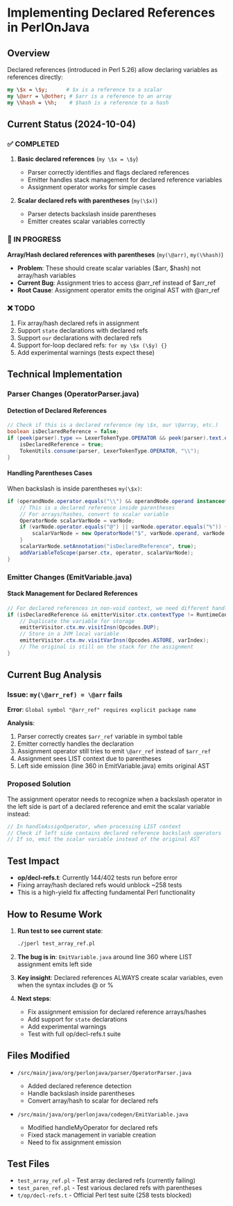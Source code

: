 # Implementing Declared References in PerlOnJava

## Overview
Declared references (introduced in Perl 5.26) allow declaring variables as references directly:
```perl
my \$x = \$y;      # $x is a reference to a scalar
my \@arr = \@other; # $arr is a reference to an array  
my \%hash = \%h;    # $hash is a reference to a hash
```

## Current Status (2024-10-04)

### ✅ COMPLETED
1. **Basic declared references** (`my \$x = \$y`)
   - Parser correctly identifies and flags declared references
   - Emitter handles stack management for declared reference variables
   - Assignment operator works for simple cases

2. **Scalar declared refs with parentheses** (`my(\$x)`)
   - Parser detects backslash inside parentheses
   - Emitter creates scalar variables correctly

### 🚧 IN PROGRESS
**Array/Hash declared references with parentheses** (`my(\@arr)`, `my(\%hash)`)
- **Problem**: These should create scalar variables ($arr, $hash) not array/hash variables
- **Current Bug**: Assignment tries to access @arr_ref instead of $arr_ref
- **Root Cause**: Assignment operator emits the original AST with \@arr_ref

### ❌ TODO
1. Fix array/hash declared refs in assignment
2. Support `state` declarations with declared refs
3. Support `our` declarations with declared refs  
4. Support for-loop declared refs: `for my \$x (\$y) {}`
5. Add experimental warnings (tests expect these)

## Technical Implementation

### Parser Changes (OperatorParser.java)

#### Detection of Declared References
```java
// Check if this is a declared reference (my \$x, our \@array, etc.)
boolean isDeclaredReference = false;
if (peek(parser).type == LexerTokenType.OPERATOR && peek(parser).text.equals("\\")) {
    isDeclaredReference = true;
    TokenUtils.consume(parser, LexerTokenType.OPERATOR, "\\");
}
```

#### Handling Parentheses Cases
When backslash is inside parentheses `my(\$x)`:
```java
if (operandNode.operator.equals("\\") && operandNode.operand instanceof OperatorNode varNode) {
    // This is a declared reference inside parentheses
    // For arrays/hashes, convert to scalar variable
    OperatorNode scalarVarNode = varNode;
    if (varNode.operator.equals("@") || varNode.operator.equals("%")) {
        scalarVarNode = new OperatorNode("$", varNode.operand, varNode.tokenIndex);
    }
    scalarVarNode.setAnnotation("isDeclaredReference", true);
    addVariableToScope(parser.ctx, operator, scalarVarNode);
}
```

### Emitter Changes (EmitVariable.java)

#### Stack Management for Declared References
```java
// For declared references in non-void context, we need different handling
if (isDeclaredReference && emitterVisitor.ctx.contextType != RuntimeContextType.VOID) {
    // Duplicate the variable for storage
    emitterVisitor.ctx.mv.visitInsn(Opcodes.DUP);
    // Store in a JVM local variable
    emitterVisitor.ctx.mv.visitVarInsn(Opcodes.ASTORE, varIndex);
    // The original is still on the stack for the assignment
}
```

## Current Bug Analysis

### Issue: `my(\@arr_ref) = \@arr` fails

**Error**: `Global symbol "@arr_ref" requires explicit package name`

**Analysis**:
1. Parser correctly creates `$arr_ref` variable in symbol table
2. Emitter correctly handles the declaration
3. Assignment operator still tries to emit `\@arr_ref` instead of `$arr_ref`
4. Assignment sees LIST context due to parentheses
5. Left side emission (line 360 in EmitVariable.java) emits original AST

### Proposed Solution

The assignment operator needs to recognize when a backslash operator in the left side is part of a declared reference and emit the scalar variable instead:

```java
// In handleAssignOperator, when processing LIST context
// Check if left side contains declared reference backslash operators
// If so, emit the scalar variable instead of the original AST
```

## Test Impact

- **op/decl-refs.t**: Currently 144/402 tests run before error
- Fixing array/hash declared refs would unblock ~258 tests
- This is a high-yield fix affecting fundamental Perl functionality

## How to Resume Work

1. **Run test to see current state**:
   ```bash
   ./jperl test_array_ref.pl
   ```

2. **The bug is in**: `EmitVariable.java` around line 360 where LIST assignment emits left side

3. **Key insight**: Declared references ALWAYS create scalar variables, even when the syntax includes @ or %

4. **Next steps**:
   - Fix assignment emission for declared reference arrays/hashes
   - Add support for `state` declarations
   - Add experimental warnings
   - Test with full op/decl-refs.t suite

## Files Modified

- `/src/main/java/org/perlonjava/parser/OperatorParser.java`
  - Added declared reference detection
  - Handle backslash inside parentheses
  - Convert array/hash to scalar for declared refs

- `/src/main/java/org/perlonjava/codegen/EmitVariable.java`  
  - Modified handleMyOperator for declared refs
  - Fixed stack management in variable creation
  - Need to fix assignment emission

## Test Files

- `test_array_ref.pl` - Test array declared refs (currently failing)
- `test_paren_ref.pl` - Test various declared refs with parentheses
- `t/op/decl-refs.t` - Official Perl test suite (258 tests blocked)
